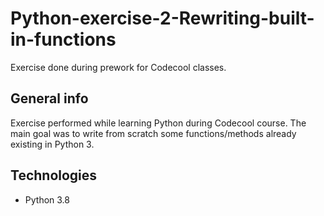 # Python-exercise-2-Rewriting-built-in-functions
Exercise done during prework for Codecool classes.

## General info
Exercise performed while learning Python during Codecool course. The main goal was to write from scratch some functions/methods already existing in Python 3.

## Technologies
* Python 3.8
